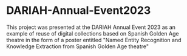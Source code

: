 # DARIAH-Annual-Event2023
This project was presented at the DARIAH Annual Event 2023 as an example of reuse of digital collections based on Spanish Golden Age theatre in the form of a poster entitled "Named Entity Recognition and Knowledge Extraction from Spanish Golden Age theatre"
